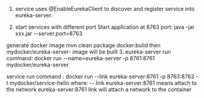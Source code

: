 1. service uses @EnableEurekaClient to discover and register service into eureka-server.

2. start services with different port
Start application at 8763 port: java -jar xxx.jar --server.port=8763

generate docker image
   mvn clean package docker:build 
   then mydocker/eureka-server-<artifaictId> image will be built
3. eureka-server run command: docker run --name=eureka-server -p 8761:8761 mydocker/eureka-server

   service run command : docker run --link eureka-server:8761 -p 8763:8763 -t mydocker/service-hello
   where:
   -- link eureka-server:8761 means attach to the network eureka-server:8761
   link  will attach a network to the container  
   